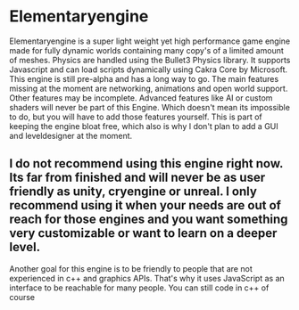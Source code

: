 # Elementaryengine
Elementaryengine is a super light weight yet high performance game engine made for fully dynamic worlds containing many copy's of a limited amount of meshes. Physics are handled using the Bullet3 Physics library.
It supports Javascript and can load scripts dynamically using Cakra Core by Microsoft. This engine is still pre-alpha and has a long way to go.
The main features missing at the moment are networking, animations and open world support. 
Other features may be incomplete. Advanced features like AI or custom shaders will never be part of this Engine. Which doesn't mean its impossible to do, but you will have to add those features yourself. This is part of keeping the engine bloat free, which also is why I don't plan to add a GUI and leveldesigner at the moment.
## I do not recommend using this engine right now. Its far from finished and will never be as user friendly as unity, cryengine or unreal. I only recommend using it when your needs are out of reach for those engines and you want something very customizable or want to  learn on a deeper level.
Another goal for this engine is to be friendly to people that are not experienced in c++ and graphics APIs. That's why it uses JavaScript as an interface to be reachable for many people. You can still code in c++ of course
